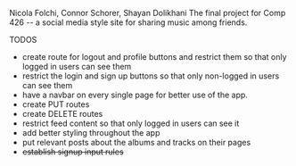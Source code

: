Nicola Folchi, Connor Schorer, Shayan Dolikhani
The final project for Comp 426 -- a social media style site for sharing music among friends.

TODOS

- create route for logout and profile buttons and restrict them so that only logged in users can see them
- restrict the login and sign up buttons so that only non-logged in users can see them
- have a navbar on every single page for better use of the app.
- create PUT routes
- create DELETE routes
- restrict feed content so that only logged in users can see it
- add better styling throughout the app
- put relevant posts about the albums and tracks on their pages
- <del>establish signup input rules</del>

